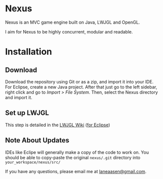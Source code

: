 # Nexus

Nexus is an MVC game engine built on Java, LWJGL and OpenGL.

I aim for Nexus to be highly concurrent, modular and readable.

# Installation

## Download

Download the repository using Git or as a zip, and import it into your IDE.
For Eclipse, create a new Java project. After that just go to the left sidebar, right click and go to *Import > File System*.
Then, select the Nexus directory and import it.

## Set up LWJGL

This step is detailed in the [LWJGL Wiki](http://www.lwjgl.org/wiki/index.php?title=Main_Page) ([for Eclipse](http://www.lwjgl.org/wiki/index.php?title=Setting_Up_LWJGL_with_Eclipse))

## Note About Updates

IDEs like Eclipe will generally make a copy of the code to work on.
You should be able to copy-paste the original `nexus/.git` directory into `your_workspace/nexus/src/`

If you have any questions, please email me at laneaasen@gmail.com.